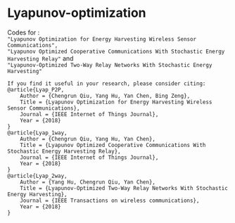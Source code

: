 # Lyapunov-optimization
Codes for :  
    `"Lyapunov Optimization for Energy Harvesting Wireless Sensor Communications",`  
    `"Lyapunov Optimized Cooperative Communications With Stochastic Energy Harvesting Relay"` and  
    `"Lyapunov-Optimized Two-Way Relay Networks With Stochastic Energy Harvesting"`  
  

    If you find it useful in your research, please consider citing:  
    @article{Lyap_P2P,  
        Author = {Chengrun Qiu, Yang Hu, Yan Chen, Bing Zeng},  
        Title = {Lyapunov Optimization for Energy Harvesting Wireless Sensor Communications},  
        Journal = {IEEE Internet of Things Journal},  
        Year = {2018}  
    }  
    @article{Lyap_1way,  
        Author = {Chengrun Qiu, Yang Hu, Yan Chen},  
        Title = {Lyapunov Optimized Cooperative Communications With Stochastic Energy Harvesting Relay},  
        Journal = {IEEE Internet of Things Journal},  
        Year = {2018}  
    }  
    @article{Lyap_2way,  
        Author = {Yang Hu, Chengrun Qiu, Yan Chen},  
        Title = {Lyapunov-Optimized Two-Way Relay Networks With Stochastic Energy Harvesting},  
        Journal = {IEEE Transactions on wireless communications},  
        Year = {2018}  
    }  


